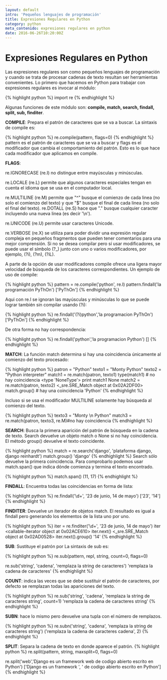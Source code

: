 ```yaml
---
layout: default
intro: 'Pequeños lenguajes de programación'
title: Expresiones Regulares en Python
category: python
meta_contenido: expresiones regulares en python
date: 2016-06-26T10:20:00Z
---
```


<h1 class="centrar-titulo-blog">Expresiones Regulares en Python</h1>
Las expresiones regulares son como pequeños lenguajes de programación y cuando se trata de procesar cadenas de texto resultan ser herramientas convenientes. Lo primero que hacemos en Python para trabajar con expresiones regulares es invocar al módulo:

{% highlight python %}
import re
{% endhighlight %}

Algunas funciones de este módulo son: **compile, match, search, findall, split, sub, finditer**.

**COMPILE**:
Prepara el patrón de caracteres que se va a buscar. La sintaxis de compile es:

{% highlight python %}
re.compile(pattern, flags=0)
{% endhighlight %}
pattern es el patrón de caracteres que se va a buscar y flags es el modificador que cambia el comportamiento del patrón. Esto es lo que hace cada modificador que aplicamos en compile.

**FLAGS**:

re.IGNORECASE (re.I) no distingue entre mayúsculas y minúsculas.

re.LOCALE (re.L) permite que algunos caracteres especiales tengan en cuenta el idioma que se usa en el computador local.

re.MULTILINE (re.M) permite que "^" busque el comienzo de cada linea (no solo el comienzo del texto) y que "$" busque el final de cada linea (no solo el final del texto).
re.DOTALL (re.S) hace que "." busque cualquier caracter incluyendo una nueva linea (es decir '\n').

re.UNICODE (re.U) permite usar caracteres Unicode.

re.VERBOSE (re.X) se utiliza para poder dividir una expresión regular compleja en pequeños fragmentos que pueden tener comentarios para una mejor comprensión.
Si no se desea compilar pero sí usar modificadores, se puede usar el símbolo (?\_) junto con uno o varios modificadores, por ejemplo, (?i), (?m), (?iL).

A parte de la opción de usar modificadores compile ofrece una ligera mayor velocidad de búsqueda de los caracteres correspondientes. Un ejemplo de uso de compile:

{% highlight python %}
pattern = re.compile('python', re.I)
pattern.findall('la programación PyThOn')
['PyThOn']
{% endhighlight %}

Aqui con re.I se ignoran las mayúsculas y minúsculas lo que se puede lograr también sin compilar usando (?i):

{% highlight python %}
re.findall('(?i)python','la programacion PyThOn')
['PyThOn']
{% endhighlight %}

De otra forma no hay correspondencia:

{% highlight python %}
re.findall('python','la programacion Python')
[]
{% endhighlight %}

**MATCH**:
La función match determina si hay una coincidencia únicamente al comienzo del texto procesado:

{% highlight python %}
patron = "Python"
texto1 = "Monty Python"
texto2 = "Python interpreter"
match1 = re.match(patron, texto1)
type(match1)  # no hay coincidencia
<type 'NoneType'>
print match1
None
match2 = re.match(patron, texto2)
<\_sre.SRE_Match object at 0x02A2DF00>
match.group() # hay una coincidencia
'Python'
{% endhighlight %}

Incluso si se usa el modificador MULTILINE solamente hay búsqueda al comienzo del texto.

{% highlight python %}
texto3 = "Monty \n Python"
match3 = re.match(patron, texto3, re.M)#no hay coincidencia
{% endhighlight %}

**SEARCH**:
Busca la primera aparición del patrón de búsqueda en la cadena de texto. Search devuelve un objeto match o None si no hay coincidencia. El método group() devuelve el texto coincidente.

{% highlight python %}
match = re.search('django', 'plataforma django, django reinhardt')
match.group()
'django'
{% endhighlight %}
Search sólo devuelve la primera coincidencia. Para comprobarlo podemos usar match.span() que indica dónde comienza y termina el texto encontrado.

{% highlight python %}
match.span()
(11, 17)
{% endhighlight %}

**FINDALL**:
Encuentra todas las coincidencias en forma de lista:

{% highlight python %}
re.findall('\d+', '23 de junio, 14 de mayo')
['23', '14']
{% endhighlight %}

**FINDITER**:
Devuelve un iterador de objetos match. El resultado es igual a findall pero generando los elementos de la lista uno por uno.

{% highlight python %}
iter = re.finditer('\d+', '23 de junio, 14 de mayo')
iter
<callable-iterator object at 0x02ACE610>
iter.next()
<\_sre.SRE_Match object at 0x02AD0528>
iter.next().group()
'14'
{% endhighlight %}

**SUB**:
Sustituye el patrón por La sintaxis de sub es:

{% highlight python %}
re.sub(pattern, repl, string, count=0, flags=0)

re.sub('string', 'cadena', 'remplaza la string de caracteres')
'remplaza la cadena de caracteres'
{% endhighlight %}

**COUNT**: indica las veces que se debe sustituir el patrón de caracteres, por defecto se remplazan todas las apariciones del texto.

{% highlight python %}
re.sub('string', 'cadena', 'remplaza la string de caracteres string', count=1)
'remplaza la cadena de caracteres string'
{% endhighlight %}

**SUBN**: hace lo mismo pero devuelve una tupla con el número de remplazos.

{% highlight python %}
re.subn('string', 'cadena', 'remplaza la string de caracteres string')
('remplaza la cadena de caracteres cadena', 2)
{% endhighlight %}

**SPLIT**:
Separa la cadena de texto en donde aparece el patrón.
{% highlight python %}
re.split(pattern, string, maxsplit=0, flags=0)

re.split('web','Django es un framework web de codigo abierto escrito en Python')
['Django es un framework ', ' de codigo abierto escrito en Python']
{% endhighlight %}
